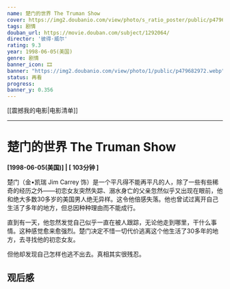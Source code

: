 ```yaml
---
name: 楚门的世界 The Truman Show
cover: https://img2.doubanio.com/view/photo/s_ratio_poster/public/p479682972.webp
tags: 剧情
douban_url: https://movie.douban.com/subject/1292064/
director: '彼得·威尔'
rating: 9.3
year: 1998-06-05(美国)
genre: 剧情
banner_icon: 🎞
banner: "https://img2.doubanio.com/view/photo/1/public/p479682972.webp"
status: 再看
progress: 
banner_y: 0.356
---
```


[[震撼我的电影|电影清单]]

---

# 楚门的世界 The Truman Show

**[1998-06-05(美国)] | [ 103分钟 ]** 

楚门（金•凯瑞 Jim Carrey 饰）是一个平凡得不能再平凡的人，除了一些有些稀奇的经历之外——初恋女友突然失踪、溺水身亡的父亲忽然似乎又出现在眼前，他和绝大多数30多岁的美国男人绝无异样。这令他倍感失落。他也曾试过离开自己生活了多年的地方，但总因种种理由而不能成行。

















直到有一天，他忽然发觉自己似乎一直在被人跟踪，无论他走到哪里，干什么事情。这种感觉愈来愈强烈。楚门决定不惜一切代价逃离这个他生活了30多年的地方，去寻找他的初恋女友。

















但他却发现自己怎样也逃不出去。真相其实很残忍。

## 观后感

